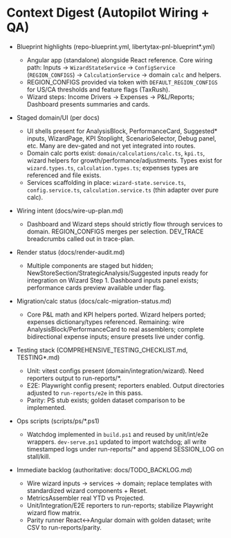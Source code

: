 # Context Digest (Autopilot Wiring + QA)

- Blueprint highlights (repo-blueprint.yml, libertytax-pnl-blueprint*.yml)
  - Angular app (standalone) alongside React reference. Core wiring path: Inputs → `WizardStateService` → `ConfigService` (`REGION_CONFIGS`) → `CalculationService` → domain `calc` and helpers.
  - REGION_CONFIGS provided via token with `DEFAULT_REGION_CONFIGS` for US/CA thresholds and feature flags (TaxRush).
  - Wizard steps: Income Drivers → Expenses → P&L/Reports; Dashboard presents summaries and cards.

- Staged domain/UI (per docs)
  - UI shells present for AnalysisBlock, PerformanceCard, Suggested* inputs, WizardPage, KPI Stoplight, ScenarioSelector, Debug panel, etc. Many are dev-gated and not yet integrated into routes.
  - Domain calc ports exist: `domain/calculations/calc.ts`, `kpi.ts`, wizard helpers for growth/performance/adjustments. Types exist for `wizard.types.ts`, `calculation.types.ts`; expenses types are referenced and file exists.
  - Services scaffolding in place: `wizard-state.service.ts`, `config.service.ts`, `calculation.service.ts` (thin adapter over pure calc).

- Wiring intent (docs/wire-up-plan.md)
  - Dashboard and Wizard steps should strictly flow through services to domain. REGION_CONFIGS merges per selection. DEV_TRACE breadcrumbs called out in trace-plan.

- Render status (docs/render-audit.md)
  - Multiple components are staged but hidden; NewStoreSection/StrategicAnalysis/Suggested inputs ready for integration on Wizard Step 1. Dashboard inputs panel exists; performance cards preview available under flag.

- Migration/calc status (docs/calc-migration-status.md)
  - Core P&L math and KPI helpers ported. Wizard helpers ported; expenses dictionary/types referenced. Remaining: wire AnalysisBlock/PerformanceCard to real assemblers; complete bidirectional expense inputs; ensure presets live under config.

- Testing stack (COMPREHENSIVE_TESTING_CHECKLIST.md, TESTING*.md)
  - Unit: vitest configs present (domain/integration/wizard). Need reporters output to run-reports/*.
  - E2E: Playwright config present; reporters enabled. Output directories adjusted to `run-reports/e2e` in this pass.
  - Parity: PS stub exists; golden dataset comparison to be implemented.

- Ops scripts (scripts/ps/*.ps1)
  - Watchdog implemented in `build.ps1` and reused by unit/int/e2e wrappers. `dev-serve.ps1` updated to import watchdog; all write timestamped logs under run-reports/* and append SESSION_LOG on stall/kill.

- Immediate backlog (authoritative: docs/TODO_BACKLOG.md)
  - Wire wizard inputs → services → domain; replace templates with standardized wizard components + Reset.
  - MetricsAssembler real YTD vs Projected.
  - Unit/Integration/E2E reporters to run-reports; stabilize Playwright wizard flow matrix.
  - Parity runner React↔Angular domain with golden dataset; write CSV to run-reports/parity.
